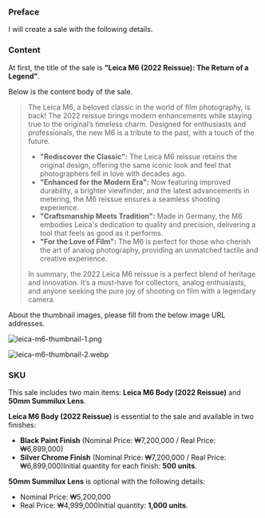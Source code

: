 ### Preface

I will create a sale with the following details.

### Content

At first, the title of the sale is **"Leica M6 (2022 Reissue): The Return of a Legend"**.

Below is the content body of the sale.

> The Leica M6, a beloved classic in the world of film photography, is back! The 2022 reissue brings modern enhancements while staying true to the original’s timeless charm. Designed for enthusiasts and professionals, the new M6 is a tribute to the past, with a touch of the future.
> 
> - **"Rediscover the Classic":** The Leica M6 reissue retains the original design, offering the same iconic look and feel that photographers fell in love with decades ago.
> - **"Enhanced for the Modern Era":** Now featuring improved durability, a brighter viewfinder, and the latest advancements in metering, the M6 reissue ensures a seamless shooting experience.
> - **"Craftsmanship Meets Tradition":** Made in Germany, the M6 embodies Leica's dedication to quality and precision, delivering a tool that feels as good as it performs.
> - **"For the Love of Film":** The M6 is perfect for those who cherish the art of analog photography, providing an unmatched tactile and creative experience.
> 
> In summary, the 2022 Leica M6 reissue is a perfect blend of heritage and innovation. It’s a must-have for collectors, analog enthusiasts, and anyone seeking the pure joy of shooting on film with a legendary camera.
> 

About the thumbnail images, please fill from the below image URL addresses.

![leica-m6-thumbnail-1.png](https://leica-camera.com/sites/default/files/styles/r_media_medium_desktop_4_3/public/pm-84724-10557_leica_m6_black_front_1.png?itok=SpVHc0cq)

![leica-m6-thumbnail-2.webp](https://leica-camera.com/sites/default/files/styles/r_media_fullscreen/public/2022-09/leica_m6_packaging_ambient_3840x2160.jpg.webp?itok=lig4kkiB)

### SKU

This sale includes two main items: **Leica M6 Body (2022 Reissue)** and **50mm Summilux Lens**.

**Leica M6 Body (2022 Reissue)** is essential to the sale and available in two finishes:

- **Black Paint Finish** (Nominal Price: ₩7,200,000 / Real Price: ₩6,899,000)
- **Silver Chrome Finish** (Nominal Price: ₩7,200,000 / Real Price: ₩6,899,000)Initial quantity for each finish: **500 units**.

**50mm Summilux Lens** is optional with the following details:

- Nominal Price: ₩5,200,000
- Real Price: ₩4,999,000Initial quantity: **1,000 units**.